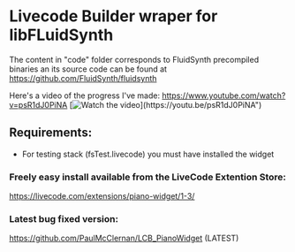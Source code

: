 # Livecode Builder wraper for libFLuidSynth

The content in "code" folder  corresponds to FluidSynth precompiled binaries an its source code can be found at https://github.com/FluidSynth/fluidsynth

Here's a video of the progress I've made:
https://www.youtube.com/watch?v=psR1dJ0PiNA
[![Watch the video]("https://i.ytimg.com/vi/psR1dJ0PiNA/default.jpg")](https://youtu.be/psR1dJ0PiNA")


## Requirements:
 * For testing stack (fsTest.livecode) you must have installed the widget
### Freely easy install available from the LiveCode Extention Store:
https://livecode.com/extensions/piano-widget/1-3/
### Latest bug fixed version:
https://github.com/PaulMcClernan/LCB_PianoWidget (LATEST)

